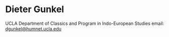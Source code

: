 # Dieter Gunkel
UCLA Department of Classics and Program in Indo-European Studies
email: dgunkel@humnet.ucla.edu

